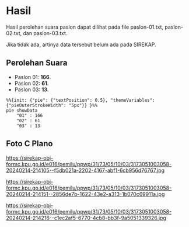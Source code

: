 # Hasil

Hasil perolehan suara paslon dapat dilihat pada file paslon-01.txt, paslon-02.txt, dan paslon-03.txt.

Jika tidak ada, artinya data tersebut belum ada pada SIREKAP.

## Perolehan Suara

 * Paslon 01: **166**.
 * Paslon 02: **61**.
 * Paslon 03: **13**.

```mermaid
%%{init: {"pie": {"textPosition": 0.5}, "themeVariables": {"pieOuterStrokeWidth": "5px"}} }%%
pie showData
    "01" : 166
    "02" : 61
    "03" : 13
```
## Foto C Plano

https://sirekap-obj-formc.kpu.go.id/e016/pemilu/ppwp/31/73/05/10/03/3173051003058-20240214-214105--f5db021a-2202-4167-abf1-6cb956d76767.jpg

https://sirekap-obj-formc.kpu.go.id/e016/pemilu/ppwp/31/73/05/10/03/3173051003058-20240214-214151--2856de7b-1622-43e2-a313-1b070c69911a.jpg

https://sirekap-obj-formc.kpu.go.id/e016/pemilu/ppwp/31/73/05/10/03/3173051003058-20240214-214216--c1ec2af5-6770-4cb8-bb3f-9a5051339326.jpg
